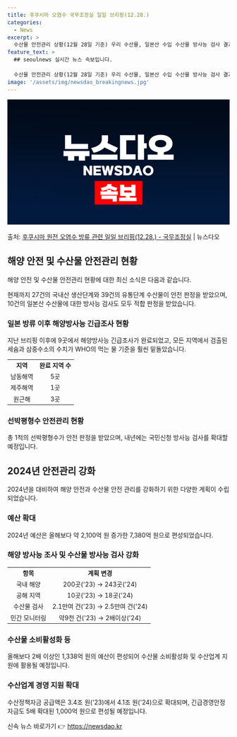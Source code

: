 ```yaml
---
title: 후쿠시마 오염수 국무조정실 일일 브리핑(12.28.)
categories:
  - News
excerpt: >
  수산물 안전관리 상황(12월 28일 기준) 우리 수산물, 일본산 수입 수산물 방사능 검사 결과 모두 적합입니…
feature_text: >
  ## seoulnews 실시간 뉴스 속보입니다.

  수산물 안전관리 상황(12월 28일 기준) 우리 수산물, 일본산 수입 수산물 방사능 검사 결과 모두 적합입니…
image: '/assets/img/newsdao_breakingnews.jpg'
---
```


![뉴스다오 속보](/assets/img/newsdao_breakingnews.jpg)

<p>출처: <a href="https://newsdao.kr/2907" rel="dofollow">후쿠시마 원전 오염수 방류 관련 일일 브리핑(12.28.) - 국무조정실</a> | 뉴스다오</p>

<h2 data-ke-size="size26">해양 안전 및 수산물 안전관리 현황</h2>
해양 안전 및 수산물 안전관리 현황에 대한 최신 소식은 다음과 같습니다.

<p data-ke-size="size16">현재까지 27건의 국내산 생산단계와 39건의 유통단계 수산물이 안전 판정을 받았으며, 10건의 일본산 수산물에 대한 방사능 검사도 모두 적합 판정을 받았습니다.</p>

<h3>일본 방류 이후 해양방사능 긴급조사 현황</h3>
<p data-ke-size="size16">지난 브리핑 이후에 9곳에서 해양방사능 긴급조사가 완료되었고, 모든 지역에서 검출된 세슘과 삼중수소의 수치가 WHO의 먹는 물 기준을 훨씬 밑돌았습니다.</p>
<table>
  <tr>
    <td style="text-align: center; height: 17px;"><b>지역</b></td>
    <td style="text-align: center; height: 17px;"><b>완료 지역 수</b></td>
  </tr>
  <tr>
    <td style="text-align: center; height: 17px;">남동해역</td>
    <td style="text-align: center; height: 17px;">5곳</td>
  </tr>
  <tr>
    <td style="text-align: center; height: 17px;">제주해역</td>
    <td style="text-align: center; height: 17px;">1곳</td>
  </tr>
  <tr>
    <td style="text-align: center; height: 17px;">원근해</td>
    <td style="text-align: center; height: 17px;">3곳</td>
  </tr>
</table>

<h3>선박평형수 안전관리 현황</h3>
<p data-ke-size="size16">총 1척의 선박평형수가 안전 판정을 받았으며, 내년에는 국민신청 방사능 검사를 확대할 예정입니다.</p>

<h2 data-ke-size="size26">2024년 안전관리 강화</h2>
2024년을 대비하여 해양 안전과 수산물 안전 관리를 강화하기 위한 다양한 계획이 수립되었습니다.

<h3>예산 확대</h3>
<p data-ke-size="size16">2024년 예산은 올해보다 약 2,100억 원 증가한 7,380억 원으로 편성되었습니다.</p>

<h3>해양 방사능 조사 및 수산물 방사능 검사 강화</h3>
<table>
  <tr>
    <td style="text-align: center; height: 17px;"><b>항목</b></td>
    <td style="text-align: center; height: 17px;"><b>계획 변경</b></td>
  </tr>
  <tr>
    <td style="text-align: center; height: 17px;">국내 해양</td>
    <td style="text-align: center; height: 17px;">200곳('23) → 243곳('24)</td>
  </tr>
  <tr>
    <td style="text-align: center; height: 17px;">공해 지역</td>
    <td style="text-align: center; height: 17px;">10곳('23) → 18곳('24)</td>
  </tr>
  <tr>
    <td style="text-align: center; height: 17px;">수산물 검사</td>
    <td style="text-align: center; height: 17px;">2.1만여 건('23) → 2.5만여 건('24)</td>
  </tr>
  <tr>
    <td style="text-align: center; height: 17px;">민간 모니터링</td>
    <td style="text-align: center; height: 17px;">약9천 건('23) → 2배이상('24)</td>
  </tr>
</table>

<h3>수산물 소비활성화 등</h3>
<p data-ke-size="size16">올해보다 2배 이상인 1,338억 원의 예산이 편성되어 수산물 소비활성화 및 수산업계 지원에 활용될 예정입니다.</p>

<h3>수산업계 경영 지원 확대</h3>
<p data-ke-size="size16">수산정책자금 공급액은 3.4조 원('23)에서 4.1조 원('24)으로 확대되며, 긴급경영안정자금도 5배 확대된 1,000억 원으로 편성될 예정입니다.</p>
 

신속 뉴스 바로가기 👉 <a href="https://newsdao.kr" rel="dofollow">https://newsdao.kr</a>


